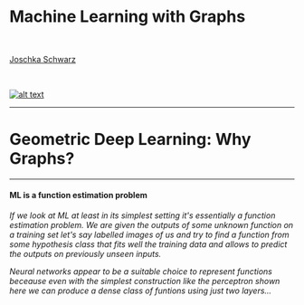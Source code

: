<style>
/*Slide Container*/
.slide-container {
    width:     100%;
    height:    100%;
    display:   flex;
    flex-wrap: wrap; /*line break the boxes*/
}

/*Slide Container TOP (for content)*/
.slide-container-top {
    display:flex;
    flex-wrap: wrap; /*line break the boxes*/
    width:100%; 
    height:90%;
}
/*Flex Direction of content boxes*/
.horizontal { flex-direction:row; }
.horizontal>*:not(:first-of-type)  { margin-left: 20px; }
.vertical { flex-direction:column; }
.vertical>*:not(:first-of-type)  { 
  margin-top: 20px; 
  padding:0 10px 0 10px !important;
}

/*Slide Container BOTTOM (for spacing)*/
.slide-container-bottom {
    flex: 1 1 10%;
    height:22%;
}
/*Content Box*/
.slide-box {
    flex: 1 0;
    overflow: auto;
    padding:10px;
}
/*Control number of rows*/
.flex-basis-40 {
  flex-basis: 40%
}
/*Control height*/
.height-50 {
  height: 40%;
}
/*Set Shadow*/
.shadow {
  box-shadow: 5px 5px 5px grey;
}
/*Settings for Inside (Text) boxes*/
.box-text {
  padding:20px;
}
/*Settings for Lists*/
.square-list {
  list-style: square !important;
}
/*Settings for Image in Box*/
.box-img {
  height: 100%;
  background-repeat: no-repeat;
  background-position: center, center;
  background-size:contain;
}
/*Optional grey frame border*/
.frame {
  border: 2px solid grey;
}
/*GRID layout*/
.grid-layout {
  height:100%;
  width:100%;
  display: grid;
  grid-template-columns: 1fr 1fr 1fr; /*layout*/
  grid-auto-rows: 1fr; /*same height*/
  grid-gap: 10px;
}
/*Show only part of headline in the TOC-Progress*/
.h-wrap {
  margin-bottom:2rem;
}
.h-wrap h2 {
  display: inline !important;
 }
</style>
<!-- .slide: class="align-center" -->
  
  <!-- .slide: data-state="no-toc-progress" --> <!-- don't show toc progress bar on this slide -->

# Machine Learning with Graphs
<!-- .element: class="no-toc-progress" --> <!-- slide not in toc progress bar -->


<br> 

[Joschka Schwarz][1]

<br> 



[![alt text](img/logo.png)](https://www.startupengineer.io) <!-- .element: class="logo" -->


[1]: https://www.startupengineer.io/authors/schwarz/
<!-- [2]: https://www.tuhh.de/alt/sdw -->


----  ----

<!-- .slide: class="align-center" -->

# Geometric Deep Learning: Why Graphs?

----

<!-- .slide: class="align-top" -->

#### ML is a function estimation problem

*If we look at ML at least in its simplest setting it's essentially a function estimation problem. We are given the outputs of some unknown function on a training set let's say labelled images of us and try to find a function from some hypothesis class that fits well the training data and allows to predict the outputs on previously unseen inputs.*

*Neural networks appear to be a suitable choice to represent functions beceause even with the simplest construction like the perceptron shown here we can produce a dense class of funtions using just two layers...*

<div class="slide-container">
        <!--- Slide container (TOP) --->
        <div class="slide-container-top vertical">
          <div class="box-img" style="background-image: url(img/01_motivation/02_svg/ml_bb_vert.svg); height: 90%;"></div>
        </div>
        <!--- Slide container (BOTTOM / SPACING) --->
        <div class="slide-container-bottom"></div>
</div>

----

<!-- .slide: class="align-top" -->

#### Multilayer perceptron can approximate a continuous function to any desired accuracy

*...which allows us to approximate any continuous function to any desired accuracy. We call this property Universal Approximation. The setting of this problem in low dimensions is a classical problem in approximation theory that has been studied to death in the past centuary...*

<div class="slide-container">
        <div class="slide-container-top vertical">
        <div class="slide-box" style="flex:0 0 65%">
          <div class="box-img" style="background-image: url(img/01_motivation/02_svg/function.svg);"></div>
        </div>
          <div class="slide-box">
            <div class="box-text">Multilayer Perceptrons (Rosenblatt, 1958), the simplest feed- forward neural networks, are universal approximators: with just one hidden layer, they can represent combinations of step functions, allowing to approx- imate any continuous function with arbitrary precision.</div>
          </div>
        </div>
        <!--- Slide container (BOTTOM / SPACING) --->
        <div class="slide-container-bottom"></div>
</div>

----

<!-- .slide: class="align-top" -->

#### Curse of dimensionality

*...we have a very precise mathematical control of the estimation errors. But the situation is entirely differnet in high dimensions... The number of samples grows very fast with the dimensions... So we get a phenomenon colloquially known as the curse of dimensionality.... makes learnign impossible*

<div class="slide-container">
        <!--- Slide container (TOP) --->
        <div class="slide-container-top vertical">
          <div class="box-img" style="background-image: url(img/02_dl/02_svg/complexity.svg); height: 90%;"></div>
        </div>
        <!--- Slide container (BOTTOM / SPACING) --->
        <div class="slide-container-bottom"></div>
</div>

----

<!-- .slide: class="align-top" -->

<h4>A symmetry of an object or system is a transformation that leaves a certain property of said object or system unchanged or <b>invariant</b></h4>

*This is perhaps best seen in computer vision problems like image classifaction. Even tiny images tend to be very high dimensional but intuitive they have a lot of structure that is broken and thrown away then we parse the image into a vector to feed it into the simple perceptron neural network. If the image is now shifted by just one pixel, the vectorized input will be very different and the neural network will need to be shown a lot of examples in order to learn that shifted inputs must be classified in the same way.*

<div class="slide-container">
        <!--- Slide container (TOP) --->
        <div class="slide-container-top vertical">
          <div class="box-img" style="background-image: url(img/02_dl/02_svg/dnn2.svg); height: 90%;"></div>
        </div>
        <!--- Slide container (BOTTOM / SPACING) --->
        <div class="slide-container-bottom"></div>
</div>

----

<!-- .slide: class="align-top" -->

#### In computational chemistry, the task of predicting properties of molecules independently of their orientation in space requires rotational invariance

*Another example: Molexule of caffeine represented as a graph. Nodes = atoms, edges = chemical bonds. If we were to apply a neural network to this input for example to predict some chemical property like its binding energy to some receptor we could parse it again a vector. but this time you see that any arrangement of the node features will do, because in graphs (unlike images) we don't have a preferential way of ordering the nodes. Molecules appear to be just one example of data with irregular npn-euclidian struture on which we would like to apply deep learning techniques...*

Take a look at the equivarent matrix adjenceny part late
<div class="slide-container">
        <!--- Slide container (TOP) --->
        <div class="slide-container-top vertical">
          <div class="box-img" style="background-image: url(img/02_dl/02_svg/molecule.svg); height: 90%;"></div>
        </div>
        <!--- Slide container (BOTTOM / SPACING) --->
        <div class="slide-container-bottom"></div>
</div>

----

<!-- .slide: class="align-top" -->

#### Viele Arten von Daten sind Graphen (1)

*...further examples are...*

<div class="slide-container">
  <div class="slide-container-top">
    <div class="grid-layout">
        <!--- Box 1 --->
        <div class="slide-box frame">
            <span class="article-header-caption"><a href="https://neo4j.com/blog/the-first-graphgist-challenge-completed/">Image credit: neo4j</a></span>
            <div class="box-img" style="margin:20px; background-image: url(img/01_motivation/02_svg/event_graph.svg); height:70%;"></div>
            <div style="display:flex; align-items:center; justify-content: center;">Event Graphs</div>
        </div>
        <!--- Box 2 --->
        <div class="slide-box frame">
          <span class="article-header-caption" style=""><a href="https://www.pngix.com/viewpng/hwoTx_networking-png-png-image-computer-network-transparent-png/">Image credit: pngix</a></span>
          <div class="box-img" style="margin:20px; background-image: url(img/01_motivation/03_png/computer_network.png); height:70%;"></div>
          <div style="display:flex; align-items:center; justify-content: center;">Computer Netzwerke</div>
        </div>
        <!--- Box 3 --->
        <div class="slide-box frame">
          <span class="article-header-caption" style=""><a href="https://comm.stanford.edu/mm/2016/07/polarization.jpg">Image credit: stanford</a></span>
          <div class="box-img" style="margin:20px; background-image: url(img/01_motivation/02_svg/particle_network.svg); height:70%;"></div>
          <div style="display:flex; align-items:center; justify-content: center;">Partikel Netzwerke</div>
        </div>
        <!--- Box 4 --->
        <div class="slide-box frame">
          <span class="article-header-caption" style=""><a href="https://images.nagwa.com/figures/586186734913/1.svg">Image credit: nagwa</a></span>
          <div class="box-img" style="margin:20px; background-image: url(img/01_motivation/02_svg/food_web.svg); height:70%;"></div>
          <div style="display:flex; align-items:center; justify-content: center;">Nahrungsnetze</div>
        </div>
        <!--- Box 5 --->
        <div class="slide-box frame">
          <span class="article-header-caption" style=""><a href="http://psb.stanford.edu/psb-online/proceedings/psb18/agrawal.pdf">Image credit: Monica Agrawal et al.</a></span>
          <div class="box-img" style="margin:20px; background-image: url(img/01_motivation/03_png/disease_pathway.png); height:70%;"></div>
          <div style="display:flex; align-items:center; justify-content: center;">Übertragungswege</div>
        </div>
        <!--- Box 6 --->
        <div class="slide-box frame">
          <span class="article-header-caption" style=""><a href="https://upload.wikimedia.org/wikipedia/commons/c/c5/Karte_der_S-Bahn_Hamburg.svg">Image credit: Wikipedia</a></span>
          <div class="box-img" style="margin:20px; background-image: url(img/01_motivation/02_svg/sbahn_hh.svg); height:70%;"></div>
          <div style="display:flex; align-items:center; justify-content: center;">U-Bahn Netzwerke</div>
        </div>
    </div>
  </div>
  <div class="slide-container-bottom">
  </div>
</div>

----

<!-- .slide: class="align-top" -->
            
#### Viele Arten von Daten sind Graphen (2)

<style>
.article-header-caption {
    position: absolute;
    font-size: .5em;
    background: #000;
    z-index: 5;
    opacity: .4;
    border-radius: 0 0 10px 0;
    margin:-10px;
}

@media (min-width: 64em) {
    .article-header-caption {
        padding:5px 10px
    }
}

.article-header-caption a {
    color: #fff;
    text-decoration:none
}
.slide-box2 {
    flex: 1 0;
    overflow: auto;
    padding:0px;
}
</style>

<div class="slide-container">
  <div class="slide-container-top">
    <div class="grid-layout">
        <!--- Box 1 --->
        <div class="slide-box frame">
          <span class="article-header-caption" style=""><a href="https://all-free-download.com/free-vector/download/social-network-concept-human-icons-connected-in-circle_6826089.html">Image credit: all-free-download</a></span>
          <div class="box-img" style="margin:20px; background-image: url(img/01_motivation/02_svg/social_network.svg); height:70%;"></div>
          <div style="display:flex; align-items:center; justify-content: center;">Soziale Netzwerke</div>
        </div>
        <!--- Box 2 --->
        <div class="slide-box frame">
          <span class="article-header-caption" style=""><a href="https://science.sciencemag.org/content/325/5939/422">Image credit: science</a></span>
          <div class="box-img" style="margin:20px; background-image: url(img/01_motivation/03_png/economic_network3.png); height:70%;"></div>
          <div style="display:flex; align-items:center; justify-content: center;">Ökonomische Netzwerke</div>
        </div>
        <!--- Box 3 --->
        <div class="slide-box frame">
          <span class="article-header-caption" style=""><a href="https://courses.lumenlearning.com/wmopen-introbusiness/chapter/communication-channels-flows-networks/">Image credit: lumenlearning</a></span>
          <div class="box-img" style="margin:20px; background-image: url(img/01_motivation/03_png/communication_network.png); height:70%;"></div>
          <div style="display:flex; align-items:center; justify-content: center;">Kommunikationsnetzwerke</div>
        </div>
        <!--- Box 4 --->
        <div class="slide-box frame">
          <div class="box-img" style="margin:20px; background-image: url(img/01_motivation/02_svg/citation_network.svg); height:70%;"></div>
          <div style="display:flex; align-items:center; justify-content: center;">Zitationsnetzwerke</div>
        </div>
        <!--- Box 5 --->
        <div class="slide-box frame">
          <span class="article-header-caption" style=""><a href="http://quote.ucsd.edu/sayginlab/files/2013/01/Neurons74.jpg">Image credit: UCSD</a></span>
          <div class="box-img" style="margin:20px; background-image: url(img/01_motivation/03_png/neurons.png); height:70%;"></div>
          <div style="display:flex; align-items:center; justify-content: center;">Netzwerk von Neuronen</div>
        </div>
        <!--- Box 6 --->
        <div class="slide-box frame">
        <span class="article-header-caption" style=""><a href="https://www.pngegg.com/en/png-bsete">Image credit: pngegg</a></span>
          <div class="box-img" style="margin:20px; background-image: url(img/01_motivation/03_png/internet2.png); height:70%;"></div>
          <div style="display:flex; align-items:center; justify-content: center;">Internet</div>
        </div>
    </div>
  </div>
  <div class="slide-container-bottom">
  </div>
</div>

----

<!-- .slide: class="align-top" -->

#### Viele Arten von Daten sind Graphen (3)

<div class="slide-container">
  <div class="slide-container-top">
    <div class="grid-layout">
        <!--- Box 1 --->
        <div class="slide-box frame">
        <span class="article-header-caption" style=""><a href="https://arxiv.org/abs/1503.00759">Image credit: Maximilian Nickel et al.</a></span>
          <div class="box-img" style="margin:20px; background-image: url(img/01_motivation/02_svg/knowledge_graph.svg); height:70%;"></div>
          <div style="display:flex; align-items:center; justify-content: center;">Wissensgraphen</div>
        </div>
        <!--- Box 2 --->
        <div class="slide-box frame">
          <span class="article-header-caption" style=""><a href="https://upload.wikimedia.org/wikipedia/commons/7/7c/LSD_Structure.svg">Image credit: Wikipedia</a></span>
          <div class="box-img" style="margin:20px; background-image: url(img/01_motivation/02_svg/molecules.svg); height:70%;"></div>
          <div style="display:flex; align-items:center; justify-content: center;">Moleküle</div>
        </div>
        <!--- Box 3 --->
        <div class="slide-box frame">
          <span class="article-header-caption" style=""><a href="https://www.researchgate.net/publication/220751974_Breadcrumbs_Efficient_Context_Sensitivity_for_Dynamic_Bug_Detection_Analyses">Image credit: Samuel Guyer et al.</a></span>
          <div class="box-img" style="margin:20px; background-image: url(img/01_motivation/02_svg/code_graph.svg); height:70%;"></div>
          <div style="display:flex; align-items:center; justify-content: center;">Code Graphen</div>
        </div>
        <!--- Box 4 --->
        <div class="slide-box frame">
        <span class="article-header-caption" style=""><a href="https://upload.wikimedia.org/wikipedia/commons/a/a0/Dolphin_triangle_mesh.svg">Image credit: Wikipedia</a></span>
          <div class="box-img" style="margin:20px; background-image: url(img/01_motivation/02_svg/dolphin_triangle_mesh.svg); height:70%;"></div>
          <div style="display:flex; align-items:center; justify-content: center;">3D Shapes</div>
        </div>
        <!--- Box 5 --->
        <div class="slide-box frame">
        <span class="article-header-caption" style=""><a href="http://math.hws.edu/graphicsbook/c2/scene-graph.png">Image credit: math.hws.edu</a></span>
          <div class="box-img" style="margin:20px; background-image: url(img/01_motivation/03_png/scene_graph2.png); height:70%;"></div>
          <div style="display:flex; align-items:center; justify-content: center;">Scene graphs</div>
        </div>
        <!--- Box 6 --->
        <div class="slide-box frame">
        <span class="article-header-caption" style=""><a href="https://www.mdpi.com/2073-4425/11/7/771">Image credit: MDPI</a></span>
          <div class="box-img" style="margin:20px; background-image: url(img/01_motivation/03_png/regulatory_network2.png); height:70%;"></div>
          <div style="display:flex; align-items:center; justify-content: center;">Gen regulatory network</div>
        </div>
    </div>
  </div>
  <div class="slide-container-bottom">
  </div>
</div>


----

<!-- .slide: class="align-top" -->

#### Viele Arten von Daten sind Graphen (4)

<div class="slide-container">
        <div class="slide-container">
        <!--- Slide container (TOP) --->
        <div class="slide-container-top horizontal">
          <!--- Content Box (1) --->
          <div class="slide-box frame">
            <!--- IMAGE --->
            <div class="box-img" style="background-image: url(img/graph.webp); height: 90%;"></div>
            <div style="text-align:center;">Continuous-time dynamic graph settings</div>
          </div>
        </div>
        </div>
  <div class="slide-container-bottom">
  </div>
</div>


----

<!-- .slide: class="align-top" -->

#### Geometric prior (explain equivarence & invariance)

*...let's look again at the multi-dimensional image classification, that at the first glance seemed hopeless because of the curse of dimensionality. Fortunately we have additional structure that comes from the geometry of the input signal. We call this structure a geometric prior and it's a general powerful principle that gives us optimism and hope in dimensionality cursed problems. In our example of image classification, the input image is not just a d-dimensional vector. It's a signal defined on some domain which in this case is a two-dimensional grid. The structure of the domain is captured by a symmetry group. The group of 2d translations in our examaple, which acts on the points on the domain. In the space of signals, the group actions on the underlying domain are manifested through what is called the group representation. In our case it's simply the shift operator, a d x d matrix that acts on the d-dimensional vector...*

<div class="slide-container">
        <div class="slide-container">
        <!--- Slide container (TOP) --->
        <div class="slide-container-top horizontal">
          <!--- Content Box (1) --->
          <div class="slide-box">
            <!--- IMAGE --->
            <div class="box-img" style="background-image: url(img/02_dl/02_svg/signals.svg); height: 90%;"></div>
          </div>
        </div>
        </div>
  <div class="slide-container-bottom">
  </div>
</div>

----

<!-- .slide: class="align-top" -->

#### invariance/equivarence (shift) + scale separation (coarse graining) + Aufbau von layern und pooling

*...invariant functions. No matter where Christoph is located in the image, we still want to say it's Christoph --> Example of shift invariance*<br>

*...explain shift equivarence..*

*...scale separation? (coarse graining)*

*...Example image: Sequence of equivarent layers, then an invariant global pooling layer aggregating everything into a single output. Optional coarsening procedure that takes the form of local pooling in neural network implementations.*

<div class="slide-container">
        <div class="slide-container">
        <!--- Slide container (TOP) --->
        <div class="slide-container-top horizontal">
          <!--- Content Box (1) --->
          <div class="slide-box">
            <!--- IMAGE --->
            <div class="box-img" style="background-image: url(img/02_dl/02_svg/...); height: 90%;"></div>
          </div>
        </div>
        </div>
  <div class="slide-container-bottom">
  </div>
</div>

----

<!-- .slide: class="align-top" -->

#### Graph (arbitrary ordering of nodes)

*which can be ordered --> call the grap directed*<br>
*nodes can have some features attached to them, modeled as d-dimensional vectors(age, genderm, ...)*<br>
*A key structural characteristic of a graph is that we don't have a canocical way to order its nodes. So if we arrange the node feature vectors into a matrix, we automatically prescribe some arbitrary ordering of the nodes. The same holds for the adjacency matrix that represents the structure of the graph. If we number the nodes differently, the rows of the feature matrix and the corresponding rows and columns of the adjacency matrix will be permuted by some permutation matrix P. P is a representation of the permutation group and we have n! such elements*<br>
*

<div class="slide-container">
        <div class="slide-container">
        <!--- Slide container (TOP) --->
        <div class="slide-container-top horizontal">
          <!--- Content Box (1) --->
          <div class="slide-box">
            <!--- IMAGE --->
            <div class="box-img" style="background-image: url(img/02_dl/02_svg/graph.svg); height: 90%;"></div>
          </div>
        </div>
        </div>
  <div class="slide-container-bottom">
  </div>
</div>

----

<!-- .slide: class="align-top" -->

#### Permutation

*If we want to implement a function on the graph that provides a single output for the whole graph like predicting energy in our molecule graph example, we need to make sure that its output is unaffected by the ordering of the input nodes. We call such f permutation invariant. If on the other hand we want to make node wise predictions, for example to detect malicious users in a social network, we want a function that changes in the same way as the input with the reordering of the nodes or in other words is permutation equivariant.*<br>

A way of constructing a pretty broad class of traceable functions on graphs is using the local neighborhood of a node. We look at the nodes that are connected by an edge to a node i and aggregate their feature vectors together with the vector of the node itself (?). Because we don't have a canocial ordering of the neighbors this must be done in a permutation invariant way. So this local aggregation function that we denote by UPDATE... 

<div class="slide-container">
        <div class="slide-container">
        <!--- Slide container (TOP) --->
        <div class="slide-container-top horizontal">
          <!--- Content Box (1) --->
          <div class="slide-box">
            <!--- IMAGE --->
            <div class="box-img" style="background-image: url(img/02_dl/02_svg/permutation_inv_equ.svg); height: 90%;"></div>
          </div>
        </div>
        </div>
  <div class="slide-container-bottom">
  </div>
</div>

----

<!-- .slide: class="align-top" -->

#### Formulas

*...*

<div class="slide-container">
        <div class="slide-container">
        <!--- Slide container (TOP) --->
        <div class="slide-container-top horizontal">
          <!--- Content Box (1) --->
          <div class="slide-box">
            <!--- IMAGE --->
            <div class="box-img" style="background-image: url(img/02_dl/02_svg/formulas.svg); height: 90%;"></div>
          </div>
        </div>
        </div>
  <div class="slide-container-bottom">
  </div>
</div>

----

<!-- .slide: class="align-top" -->

#### Alternative approach to deep learning models:\nSample-Ensemble Genetic Evolutional Network

<div class="slide-container">
        <div class="slide-container">
        <!--- Slide container (TOP) --->
        <div class="slide-container-top vertical">
          <!--- Content Box (1) --->
          <div class="slide-box">
            <!--- IMAGE --->
            <div class="box-img" style="background-image: url(img/02_dl/02_svg/rep_learn_outline.svg); height: 90%;"></div>
          </div>
        </div>
        </div>
  <div class="slide-container-bottom">
  </div>
</div>

----

<!-- .slide: class="align-top" -->

#### Message Passing Scheme

<div class="slide-container">
        <div class="slide-container">
        <!--- Slide container (TOP) --->
        <div class="slide-container-top vertical">
          <div class="box-img" style="background-image: url(img/02_dl/02_svg/dataflow.svg); height: 90%;"></div>
        </div>
  <div class="slide-container-bottom">
  </div>
</div>

----

<!-- .slide: class="align-top" -->

#### Node classifactions, ...

<div class="slide-container">
        <div class="slide-container">
        <!--- Slide container (TOP) --->
        <div class="slide-container-top vertical">
          Nodes classification<br>
          Graph classifaction<br>
          Link Prediction<br>
          Inductive Learning<br>
          Transductive Learning<br>
        </div>
  <div class="slide-container-bottom">
  </div>
</div>

----


<!-- .slide: class="align-top" -->

#### Graphen sind die neue Forschungsgrenze des Deep Learning

<div class="slide-container">
        <!--- Slide container (TOP) --->
        <div class="slide-container-top vertical">
          <div class="box-img" style="background-image: url(img/02_dl/02_svg/gnn.svg);"></div>
        </div>
        <!--- Slide container (BOTTOM / SPACING) --->
        <div class="slide-container-bottom"></div>
</div>


----  ----

<!-- .slide: class="align-center" -->

# Why convolutions?

###  Wie können wir neuronale Netze entwickeln, die viel breiter einsetzbar sind?

<span style="display: inline;"></span>


----

<!-- .slide: class="align-top" -->

#### Example 1: Protein Folding - A protein chain acquires its native 3D structure

<div class="slide-container">
        <!--- Slide container (TOP) --->
        <div class="slide-container-top vertical">
          <div class="box-img" style="background-image: url(img/02_dl/02_svg/deep_mind.svg); height: 90%;"></div>
        </div>
        <!--- Slide container (BOTTOM / SPACING) --->
        <div class="slide-container-bottom"></div>
</div>

----

<!-- .slide: class="align-top" -->

#### Example 1: The Protein Folding Problem - Computationally predict a protein's 3D structure based solely on its amino acid sequence

<div class="slide-container">
        <!--- Slide container (TOP) --->
        <div class="slide-container-top vertical">
          <div class="box-img" style="background-image: url(img/protein.gif); height: 90%;"></div>
        </div>
        <!--- Slide container (BOTTOM / SPACING) --->
        <div class="slide-container-bottom"></div>
</div>

----

<!-- .slide: class="align-top" -->

#### Example 1: The Protein Folding Problem - Computationally predict a protein's 3D structure based solely on its amino acid sequence

<div class="slide-container">
        <!--- Slide container (TOP) --->
        <div class="slide-container-top vertical">
          <div class="box-img" style="background-image: url(img/protein.webp); height: 90%;"></div>
        </div>
        <!--- Slide container (BOTTOM / SPACING) --->
        <div class="slide-container-bottom"></div>
</div>

----

<!-- .slide: class="align-top" -->

#### Example 1: The Protein Folding Problem - Computationally predict a protein's 3D structure based solely on its amino acid sequence

<div class="slide-container">
        <!--- Slide container (TOP) --->
        <div class="slide-container-top vertical">
          <div class="box-img" style="background-image: url(img/02_dl/02_svg/alphafold.svg); height: 100%;"></div>
        </div>
        <!--- Slide container (BOTTOM / SPACING) --->
        <div class="slide-container-bottom"></div>
</div>

----

<!-- .slide: class="align-top" -->

#### Example 3: Recommender system

<div class="slide-container">
        <!--- Slide container (TOP) --->
        <div class="slide-container-top vertical">
          <div class="slide-box" style="flex:0 0 30%">
            <div class="box-text" style="font-size:25px;">
              <ul>
                <li>Users interacts with items</li>
                  <ul style="list-style: square; color:#2dc6d6">
                    <li><span>Watch movies, buy merchandise, listen to music</span></li>
                    <li><span>Nodes: Users and items</span></li>
                    <li><span>Edges: User-item interactions</span></li>
                  </ul>
                <li>Goal: Recommend items users might like</li>
              </ul>  
            </div>
          </div>
          <div class="slide-box" style="height: 10%;">
            <div class="box-img" style="background-image: url(img/02_dl/02_svg/rec_sys.svg); height: 100%;"></div>
          </div>
        </div>
        <!--- Slide container (BOTTOM / SPACING) --->
        <div class="slide-container-bottom"></div>
</div>

----

<!-- .slide: class="align-top" -->

#### Example 3: PinSage: Task: Recommend related pins to users

<style>
.containerPinSage {
  height:100%;
  display: grid; 
  grid-template-columns: 1fr 1fr 1fr; 
  grid-template-rows: 1.5fr 0.2fr 1.3fr; 
  gap: 10px 10px; 
  grid-template-areas: 
    "u1 u1 u2"
    "m1 m1 m1"
    "botdo1 botdo1 botdo2";
}
.u1 { grid-area: u1; }
.u2 { grid-area: u2; }
.m1 { grid-area: m1; }
.botdo1 { grid-area: botdo1; }
.botdo2 { grid-area: botdo2; }


</style>

<div class="slide-container">
        <!--- Slide container (TOP) --->
        <div class="slide-container-top vertical">
          <div class="containerPinSage">
            <div class="u1">
              <div class="box-img" style="background-image: url(img/02_dl/02_svg/pinsage1.svg); "></div>
            </div>
            <div class="u2">
              <section>
                <b style="color:#2dc6d6;">Task:</b> Learn node embeddings $z_{i}$ such that
                \[\begin{aligned}
                d(z_{bike1},z_{bike2}) < d(z_{bike1},z_{jacket})
                \end{aligned} \]
              </section>
            </div>
            <div class="m1">
              <div class="box-text"><b>Predict whether two nodes in a graph are related</b></div>
            </div>
            <div class="botdo1">
              <div class="box-img" style="background-image: url(img/02_dl/02_svg/pinsage2.svg); background-size:80%;"></div>
            </div>
            <div class="botdo2">
              <div class="box-img" style="background-image: url(img/02_dl/02_svg/pinsage3.svg);"></div>
            </div>
          </div>
        </div>
        <!--- Slide container (BOTTOM / SPACING) --->
        <div class="slide-container-bottom"></div>
</div>

----

<!-- .slide: class="align-top" -->

#### Example 4: Drug Side Effect

<div class="slide-container">
        <!--- Slide container (TOP) --->
        <div class="slide-container-top vertical">
        <div class="slide-box" style="flex:0 0 15%">
        <p style="text-align:center;">Many patients take multiple drugs to treat complex or co-existing diseases. <br>Task: Given a pair of drugs predict adverse side effects!</p>
        </div>
          <div class="slide-box">
            <div class="box-img" style="background-image: url(img/02_dl/02_svg/drug_union.svg); height: 100%;"></div>
          </div>
        </div>
        <!--- Slide container (BOTTOM / SPACING) --->
        <div class="slide-container-bottom"></div>
</div>

----  ----

<!-- .slide: class="align-center" -->

<!-- .slide: data-state="no-toc-progress" --> <!-- don't show toc progress bar on this slide -->


# *Thank You for Your attention!*
<!-- .element: class="no-toc-progress" -->

## *Let's keep in touch!*



</div>
  <ul class=network-icon aria-hidden=true>
    <li>
         <a href=https://www.startupengineer.io/authors/schwarz/>
              <i class="fas fa-home big-icon" class="accent">: https://www.startupengineer.io/authors/schwarz</i>
         </a>
    </li>
    <li>
         <a href=mailto:joschka.schwarz@tuhh.de>
              <i class="fas fa-envelope big-icon" class="accent">: joschka.schwarz@tuhh.de</i>
         </a>
    </li>
    <li>
        <a href=https://www.linkedin.com/in/joschka-schwarz/ target=_blank rel=noopener>
              <i class="fab fa-linkedin big-icon" class="accent">: https://www.linkedin.com/in/joschka-schwarz</i>
        </a>
    </li>
  </ul>
</div>


[![alt text](../img/logo.png)](https://www.startupengineer.io) <!-- .element: class="logo" -->

----  ----

<!-- .slide: class="align-center" -->

# Defining graph convolution

### backup

<span style="display: inline;"></span>


----

<!-- .slide: class="align-center" -->

# Building the full neural network

### backup

<span style="display: inline;"></span>


----


<!-- .slide: class="align-center" -->

# Conclusions

### backup

<span style="display: inline;"></span>


----

<!-- .slide: class="align-top" -->

#### Aktuelle Situation: Moderne Deep-Learning-Techniken sind in der Regel für einfache Sequenzen & Grids ausgelegt

<style>
.grid-containerDNN {
  width:100%;
  height:100%;
  display: grid;
  grid-template-columns: 1fr 1fr 1fr 1fr;
  grid-template-rows: 0.5fr 1fr auto;
  gap: 15px 15px;
  grid-template-areas:
    "P1 P2 P3 P4"
    "DNN DNN DNN DNN"
    "subtext subtext subtext subtext";
}

.P1 { grid-area: P1; }
.P2 { grid-area: P2; }
.P3 { grid-area: P3; }
.P4 { grid-area: P4; }
.DNN { grid-area: DNN; }
.subtext { grid-area: subtext; }

</style>

<br>
<br>

<div class="slide-container">
        <!--- Slide container (TOP) --->
        <div class="slide-container-top vertical">
          <div class="grid-containerDNN">
            <div class="P1">
              <div class="box-img" style="margin:10px; background-image: url(img/02_dl/03_png/01.png); height:70%;"></div>
              <div style="display:flex; align-items:center; justify-content: center;">Christoph</div>
            </div>
            <div class="P2">
              <div class="box-img" style="margin:10px; background-image: url(img/02_dl/03_png/02.png); height:70%;"></div>
              <div style="display:flex; align-items:center; justify-content: center;">Muster lokaler Kontraste</div>
            </div>
            <div class="P3">
              <div class="box-img" style="margin:10px; background-image: url(img/02_dl/03_png/03.png); height:70%;"></div>
              <div style="display:flex; align-items:center; justify-content: center;">Gesichtsmerkmale</div>
            </div>
            <div class="P4">
              <div class="box-img" style="margin:10px; background-image: url(img/02_dl/03_png/04.png); height:70%;"></div>
              <div style="display:flex; align-items:center; justify-content: center;">Gesicht</div>
            </div>
            <div class="DNN box-img" style="background-image: url(img/02_dl/02_svg/dnn.svg);"></div>
          </div>
        </div>
        <!--- Slide container (BOTTOM / SPACING) --->
        <div class="slide-container-bottom"></div>
</div>

----

<!-- .slide: class="align-top" -->

#### Problem: Komplexe Domänen haben eine umfassende relationale Struktur, die als relationaler Graph dargestellt werden kann.


<style>

.container-network {
  width:100%;
  height:100%;
  display: grid; 
  grid-template-columns: 1fr 0.5fr 1fr; 
  grid-template-rows: 2fr 1fr; 
  gap: 60px 20px; 
  grid-template-areas: 
    "img1 img2 img3"
    "img4 img4 img4";
}
.img1 { grid-area: img1; }
.img2 { grid-area: img2; }
.img3 { grid-area: img3; }
.img4 { grid-area: img4; }

.lastdot:before {
   color: #2dc6d6;
 }

</style>


<div class="slide-container">
        <!--- Slide container (TOP) --->
        <div class="slide-container-top vertical">
          <div class="container-network">
            <div class="img1 frame shadow">
              <div class="box-img" style="margin:10px; background-image: url(img/02_dl/02_svg/network_complex.svg); height:85%;"></div>
              <div class="subtext" style="text-align:center;"><b>Networks</b></div>
            </div>
            <div class="img2">
              <div class="box-img" style="margin:10px; background-image: url(img/02_dl/02_svg/vs_arrow.svg); height:85%;"></div>
            </div>
            <div class="img3 frame shadow">
              <div class="box-img" style="margin:20px 20px 0 20px; background-image: url(img/02_dl/02_svg/img_text.svg); height:85%;"></div>
              <div class="subtext" style="text-align:center;"><b>Images & Text</b></div>
            </div>
            <div class="img4">
              <ul class="square-list" style="margin-left:50px;">
                <li><span>Beliebige Größe und komplexe topologische Struktur (d.h. keine räumliche Lokalitäten wie bei grids)</span></li>
                <li><span>Keine feste Knotenreihenfolge oder Referenzpunkte</span></li>
                <li><span>Oft dynamisch und mit multimodalen Merkmalen</span></li>
              </ul>
              <ul style="list-style-type: '➤ '; margin-left:50px;">
                <li><span>Durch die explizite Modellierung von Beziehungen erreichen wir eine bessere Performance!</span></li>
              </ul>
            </div>
          </div>
        </div>
        <!--- Slide container (BOTTOM / SPACING) --->
        <div class="slide-container-bottom"></div>
</div>

----

<!-- .slide: class="align-top" -->

#### Es gibt im Wesentlichen zwei große Arten von Daten, die als Graphen dargestellt werden können

<style>
/*GRID layout*/
.grid-layout2 {
  height:100%;
  width:100%;
  display: grid;
  grid-template-columns: 1fr 1fr; /*layout*/
  grid-template-rows: 1.5fr 0.5fr;
    grid-template-areas:
    "T1 T2"
    "B1 B1";
  grid-gap: 50px 10px;
}

.T1 { grid-area: T1; }
.T2 { grid-area: T2; }
.B1 { grid-area: B1; }

li span { color: white; }
</style>

<div class="slide-container">
  <div class="slide-container-top">
    <div class="grid-layout2">
      <div class="T1">
        <!--- Top Box 1 --->
        <div class="box-text" style="font-size:25px;">
          <p style="font-size:40px"><b>Netzwerke</b></p>
          <hr>
          <p>Auch bekannt als <b>Natural Graphs</b>:</p>
          <ul class="square-list" style="margin-left:50px;">
            <li>Soziale Netzwerke
              <ul style="color: #2dc6d6; margin-left:50px;">
                <li><span>Die <b>Gesellschaft</b> ist eine Ansammlung von 7+ Milliarden Individuen</span></li>
              </ul>  
            </li>
            <li>Kommunikation und Transaktionen
              <ul style="color: #2dc6d6; margin-left:50px;">
                <li><span>Elektronische Geräte, Telefonate, Finanztransaktionen</span></li>
              </ul>  
            </li>
            <li>Biomedizin
              <ul style="color: #2dc6d6; margin-left:50px;">
                <li><span>Wechselwirkungen zwischen <b>Genen/Proteinen</b> regulieren das Leben</span></li>
              </ul>  
            </li>
            <li>Hirnverbindungen
              <ul style="color: #2dc6d6; margin-left:50px;">
                <li><span>Unsere <b>Gedanken</b> sind in den Verbindungen zwischen Milliarden von Neuronen verborgen</span></li>
              </ul>  
            </li>
          </ul>
        </div>
      </div>
      <div class="T2">
        <!--- Top Box 2 --->
        <div class="box-text" style="font-size:25px;">
          <p style="font-size:40px"><b>Graphen</b></p>
          <hr>
          <p>als Repräsentation:</p>
          <ul class="square-list" style="margin-left:50px;">
            <li><b>Information / Wissen</b> werden organisiert und verknüpft</li>
            <li><b>Software</b> kann als Graph dargestellt werden</li>
            <li><b>Ähnlichkeitsnetzwerke</b>
              <ul style="color: #2dc6d6; margin-left:50px;">
                <li><span>Ähnliche Datenpunkte verbinden</span></li>
              </ul>  
            </li>
            <li>Relationale Strukturen
              <ul style="color: #2dc6d6; margin-left:50px;">
                <li><span>Moleküle, Szenendiagramme, 3D-Formen, partikelbasierte Physiksimulationen</span></li>
              </ul>  
            </li>
          </ul>
        </div>
      </div>
      <!--- Bottom Box 3 --->
      <div class="B1" style="text-align:center; font-size:40px;">⚡⚡ Manchmal ist die Unterscheidung zwischen Netzwerken und Graphen unscharf ⚡⚡</div>
    </div>
  </div>
  <div class="slide-container-bottom">
  </div>
</div>

----

<!-- .slide: class="align-top" -->

#### Warum Graphen?


<p style="text-align:center">Graphen sind eine allgemeine Sprache zum Beschreiben und Analysieren von Entitäten mit Beziehungen/Interaktionen.</p>
<br>
<div class="slide-container">
        <!--- Slide container (TOP) --->
        <div class="slide-container-top horizontal">
          <!--- Content Box (1) --->
          <div class="slide-box frame">
            <!--- IMAGE --->
            <div class="box-img" style="background-image: url(img/01_motivation/02_svg/graph_entities.svg); background-size:80%;"></div>
          </div>
          <!--- Content Box (2) --->
          <div class="slide-box frame">
            <!--- IMAGE --->
            <div class="box-img" style="background-image: url(img/01_motivation/02_svg/graph_entities_connected.svg); background-size:80%;"></div>
          </div>
        </div>
        <!--- Slide container (BOTTOM / SPACING) --->
        <div class="slide-container-bottom"></div>
</div>

----